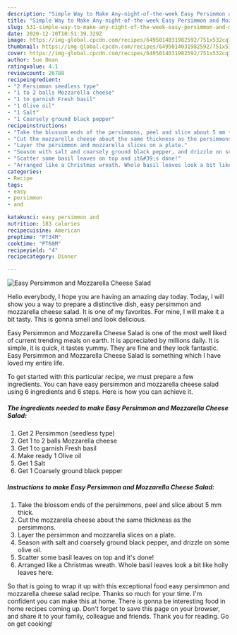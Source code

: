```yaml
---
description: "Simple Way to Make Any-night-of-the-week Easy Persimmon and Mozzarella Cheese Salad"
title: "Simple Way to Make Any-night-of-the-week Easy Persimmon and Mozzarella Cheese Salad"
slug: 531-simple-way-to-make-any-night-of-the-week-easy-persimmon-and-mozzarella-cheese-salad
date: 2020-12-10T10:51:39.329Z
image: https://img-global.cpcdn.com/recipes/6495014031982592/751x532cq70/easy-persimmon-and-mozzarella-cheese-salad-recipe-main-photo.jpg
thumbnail: https://img-global.cpcdn.com/recipes/6495014031982592/751x532cq70/easy-persimmon-and-mozzarella-cheese-salad-recipe-main-photo.jpg
cover: https://img-global.cpcdn.com/recipes/6495014031982592/751x532cq70/easy-persimmon-and-mozzarella-cheese-salad-recipe-main-photo.jpg
author: Sue Dean
ratingvalue: 4.1
reviewcount: 26788
recipeingredient:
- "2 Persimmon seedless type"
- "1 to 2 balls Mozzarella cheese"
- "1 to garnish Fresh basil"
- "1 Olive oil"
- "1 Salt"
- "1 Coarsely ground black pepper"
recipeinstructions:
- "Take the blossom ends of the persimmons, peel and slice about 5 mm thick."
- "Cut the mozzarella cheese about the same thickness as the persimmons."
- "Layer the persimmon and mozzarella slices on a plate."
- "Season with salt and coarsely ground black pepper, and drizzle on some olive oil."
- "Scatter some basil leaves on top and it&#39;s done!"
- "Arranged like a Christmas wreath. Whole basil leaves look a bit like holly leaves here."
categories:
- Recipe
tags:
- easy
- persimmon
- and

katakunci: easy persimmon and 
nutrition: 183 calories
recipecuisine: American
preptime: "PT34M"
cooktime: "PT60M"
recipeyield: "4"
recipecategory: Dinner

---
```



![Easy Persimmon and Mozzarella Cheese Salad](https://img-global.cpcdn.com/recipes/6495014031982592/751x532cq70/easy-persimmon-and-mozzarella-cheese-salad-recipe-main-photo.jpg)

Hello everybody, I hope you are having an amazing day today. Today, I will show you a way to prepare a distinctive dish, easy persimmon and mozzarella cheese salad. It is one of my favorites. For mine, I will make it a bit tasty. This is gonna smell and look delicious.

Easy Persimmon and Mozzarella Cheese Salad is one of the most well liked of current trending meals on earth. It is appreciated by millions daily. It is simple, it is quick, it tastes yummy. They are fine and they look fantastic. Easy Persimmon and Mozzarella Cheese Salad is something which I have loved my entire life.




To get started with this particular recipe, we must prepare a few ingredients. You can have easy persimmon and mozzarella cheese salad using 6 ingredients and 6 steps. Here is how you can achieve it.

<!--inarticleads1-->

##### The ingredients needed to make Easy Persimmon and Mozzarella Cheese Salad:

1. Get 2 Persimmon (seedless type)
1. Get 1 to 2 balls Mozzarella cheese
1. Get 1 to garnish Fresh basil
1. Make ready 1 Olive oil
1. Get 1 Salt
1. Get 1 Coarsely ground black pepper




<!--inarticleads2-->

##### Instructions to make Easy Persimmon and Mozzarella Cheese Salad:

1. Take the blossom ends of the persimmons, peel and slice about 5 mm thick.
1. Cut the mozzarella cheese about the same thickness as the persimmons.
1. Layer the persimmon and mozzarella slices on a plate.
1. Season with salt and coarsely ground black pepper, and drizzle on some olive oil.
1. Scatter some basil leaves on top and it&#39;s done!
1. Arranged like a Christmas wreath. Whole basil leaves look a bit like holly leaves here.




So that is going to wrap it up with this exceptional food easy persimmon and mozzarella cheese salad recipe. Thanks so much for your time. I'm confident you can make this at home. There is gonna be interesting food in home recipes coming up. Don't forget to save this page on your browser, and share it to your family, colleague and friends. Thank you for reading. Go on get cooking!
